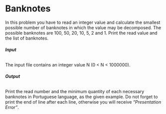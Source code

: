 # Banknotes

In this problem you have to read an integer value and calculate the smallest possible number of banknotes in which the value may be decomposed. The possible banknotes are 100, 50, 20, 10, 5, 2 and 1. Print the read value and the list of banknotes.  

###### **Input**
The input file contains an integer value N (0 < N < 1000000).  

###### **Output**
Print the read number and the minimum quantity of each necessary banknotes in Portuguese language, as the given example. Do not forget to print the end of line after each line, otherwise you will receive *“Presentation Error”*.